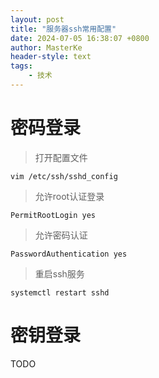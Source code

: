 ```yaml
---
layout: post
title: "服务器ssh常用配置"
date: 2024-07-05 16:38:07 +0800
author: MasterKe
header-style: text
tags:
    - 技术
---
```


# 密码登录
> 打开配置文件
```
vim /etc/ssh/sshd_config
```
> 允许root认证登录
```
PermitRootLogin yes
```
> 允许密码认证
```
PasswordAuthentication yes
```
> 重启ssh服务
```
systemctl restart sshd
```
# 密钥登录
TODO
